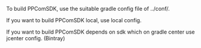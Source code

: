 To build PPComSDK, use the suitable gradle config file of ../conf/.

If you want to build PPComSDK local, use local config.

If you want to build PPComSDK depends on sdk which on gradle center use jcenter config. (Bintray)
